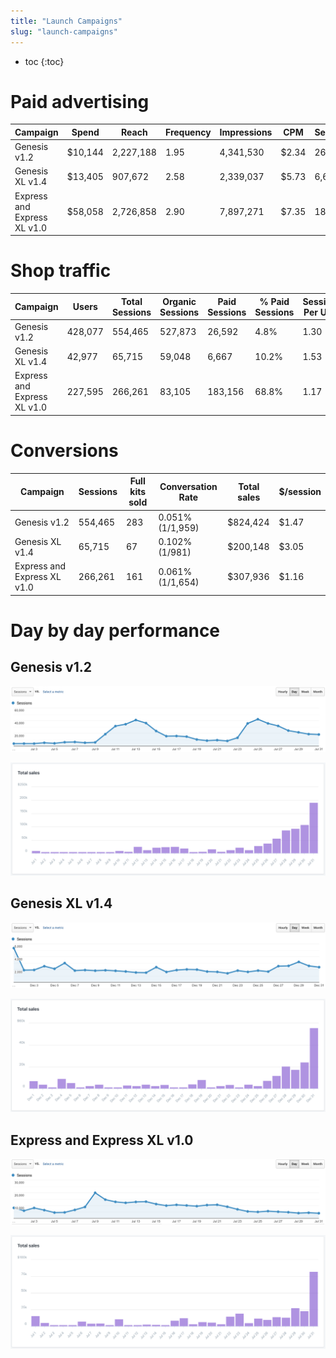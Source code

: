 ```yaml
---
title: "Launch Campaigns"
slug: "launch-campaigns"
---
```


* toc
{:toc}

# Paid advertising

|Campaign                      |Spend                         |Reach                         |Frequency                     |Impressions                   |CPM                           |Sessions                      |$/session                     |
|------------------------------|------------------------------|------------------------------|------------------------------|------------------------------|------------------------------|------------------------------|------------------------------|
|Genesis v1.2                  |$10,144                       |2,227,188                     |1.95                          |4,341,530                     |$2.34                         |26,592                        |$0.38
|Genesis XL v1.4               |$13,405                       |907,672                       |2.58                          |2,339,037                     |$5.73                         |6,667                         |$2.01
|Express and Express XL v1.0   |$58,058                       |2,726,858                     |2.90                          |7,897,271                     |$7.35                         |183,156                       |$0.32

# Shop traffic

|Campaign                      |Users                         |Total Sessions                |Organic Sessions              |Paid Sessions                 |% Paid Sessions               |Sessions Per User             |Average Duration              |
|------------------------------|------------------------------|------------------------------|------------------------------|------------------------------|------------------------------|------------------------------|------------------------------|
|Genesis v1.2                  |428,077                       |554,465                       |527,873                       |26,592                        |4.8%                          |1.30                          |1:52
|Genesis XL v1.4               |42,977                        |65,715                        |59,048                        |6,667                         |10.2%                         |1.53                          |2:12
|Express and Express XL v1.0   |227,595                       |266,261                       |83,105                        |183,156                       |68.8%                         |1.17                          |0:53

# Conversions

|Campaign                      |Sessions                      |Full kits sold                |Conversation Rate             |Total sales                   |$/session                     |
|------------------------------|------------------------------|------------------------------|------------------------------|------------------------------|------------------------------|
|Genesis v1.2                  |554,465                       |283                           |0.051% (1/1,959)              |$824,424                      |$1.47
|Genesis XL v1.4               |65,715                        |67                            |0.102% (1/981)                |$200,148                      |$3.05
|Express and Express XL v1.0   |266,261                       |161                           |0.061% (1/1,654)              |$307,936                      |$1.16

# Day by day performance
## Genesis v1.2

![Screen Shot 2019-08-01 at 12.51.34 PM.png](_images/Screen_Shot_2019-08-01_at_12.51.34_PM.png)



![Screen Shot 2019-08-01 at 12.47.16 PM.png](_images/Screen_Shot_2019-08-01_at_12.47.16_PM.png)

## Genesis XL v1.4

![Screen Shot 2019-08-01 at 12.51.00 PM.png](_images/Screen_Shot_2019-08-01_at_12.51.00_PM.png)



![Screen Shot 2019-08-01 at 12.47.00 PM.png](_images/Screen_Shot_2019-08-01_at_12.47.00_PM.png)

## Express and Express XL v1.0

![Screen Shot 2019-08-01 at 12.50.31 PM.png](_images/Screen_Shot_2019-08-01_at_12.50.31_PM.png)



![Screen Shot 2019-08-01 at 12.46.31 PM.png](_images/Screen_Shot_2019-08-01_at_12.46.31_PM.png)



<style>
.hub-container {
  max-width: 1350px;
}
.value-icon {
  display: inline-block;
  height: 18px;
  margin-bottom: -2px;
}
  
a[title="Guides"] {
  color: #f4f4f4!important;
  border-bottom: 5px solid #f4f4f4;
  padding-bottom: 20px!important;
}
  
a[title="Guides"]:hover {
  color: white!important;
  border-bottom-color: white;
}
  
#hub-header li a:hover {
  box-shadow: none!important;
}
</style>

<meta name="theme-color" content="#434343">

